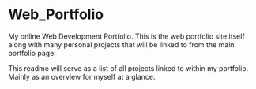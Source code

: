 # Web_Portfolio
My online Web Development Portfolio. This is the web portfolio site itself along with many personal projects that will be linked to from the main portfolio page.


This readme will serve as a list of all projects linked to within my portfolio. Mainly as an overview for myself at a glance.
